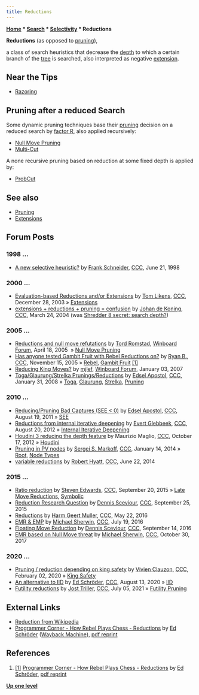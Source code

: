 ```yaml
---
title: Reductions
---
```

**[Home](Home "Home") \* [Search](Search "Search") \* [Selectivity](Selectivity "Selectivity") \* Reductions**


**Reductions** (as opposed to [pruning](Pruning "Pruning")),  

a class of search heuristics that decrease the [depth](Depth "Depth") to which a certain branch of the [tree](Search_Tree "Search Tree") is searched, also interpreted as negative [extension](Extensions "Extensions").



## Near the Tips


* [Razoring](Razoring "Razoring")


## Pruning after a reduced Search


Some dynamic pruning techniques base their [pruning](Pruning "Pruning") decision on a reduced search by [factor R](Depth_Reduction_R "Depth Reduction R"), also applied recursively:



* [Null Move Pruning](Null_Move_Pruning "Null Move Pruning")
* [Multi-Cut](Multi-Cut "Multi-Cut")


A none recursive pruning based on reduction at some fixed depth is applied by:



* [ProbCut](ProbCut "ProbCut")


## See also


* [Pruning](Pruning "Pruning")
* [Extensions](Extensions "Extensions")


## Forum Posts


### 1998 ...


* [A new selective heuristic?](https://www.stmintz.com/ccc/index.php?id=21017) by [Frank Schneider](Frank_Schneider "Frank Schneider"), [CCC](CCC "CCC"), June 21, 1998


### 2000 ...


* [Evaluation-based Reductions and/or Extensions](https://www.stmintz.com/ccc/index.php?id=338851) by [Tom Likens](Tom_Likens "Tom Likens"), [CCC](CCC "CCC"), December 28, 2003 » [Extensions](Extensions "Extensions")
* [extensions + reductions + pruning = confusion](https://www.stmintz.com/ccc/index.php?id=356488) by [Johan de Koning](Johan_de_Koning "Johan de Koning"), [CCC](CCC "CCC"), March 24, 2004 (was [Shredder 8 secret: search depth?](https://www.stmintz.com/ccc/index.php?id=356109))


### 2005 ...


* [Reductions and null move refutations](http://www.open-aurec.com/wbforum/viewtopic.php?t=2300) by [Tord Romstad](Tord_Romstad "Tord Romstad"), [Winboard Forum](Computer_Chess_Forums "Computer Chess Forums"), April 18, 2005  » [Null Move Pruning](Null_Move_Pruning "Null Move Pruning")
* [Has anyone tested Gambit Fruit with Rebel Reductions on?](https://www.stmintz.com/ccc/index.php?id=461958) by [Ryan B.](Ryan_Benitez "Ryan Benitez"), [CCC](CCC "CCC"), November 15, 2005 » [Rebel](Rebel "Rebel"), [Gambit Fruit](Gambit_Fruit "Gambit Fruit") <a id="cite-note-1" href="#cite-ref-1">[1]</a>
* [Reducing King Moves?](http://www.open-aurec.com/wbforum/viewtopic.php?f=4&t=6066) by [mjlef](Mark_Lefler "Mark Lefler"), [Winboard Forum](Computer_Chess_Forums "Computer Chess Forums"), January 03, 2007
* [Toga/Glaurung/Strelka Prunings/Reductions](http://www.talkchess.com/forum/viewtopic.php?t=19316) by [Edsel Apostol](Edsel_Apostol "Edsel Apostol"), [CCC](CCC "CCC"), January 31, 2008 » [Toga](Toga "Toga"), [Glaurung](Glaurung "Glaurung"), [Strelka](Strelka "Strelka"), [Pruning](Pruning "Pruning")


### 2010 ...


* [Reducing/Pruning Bad Captures (SEE < 0)](http://www.talkchess.com/forum/viewtopic.php?t=40100) by [Edsel Apostol](Edsel_Apostol "Edsel Apostol"), [CCC](CCC "CCC"), August 19, 2011 » [SEE](Static_Exchange_Evaluation "Static Exchange Evaluation")
* [Reductions from internal iterative deepening](http://www.talkchess.com/forum/viewtopic.php?t=44844) by [Evert Glebbeek](Evert_Glebbeek "Evert Glebbeek"), [CCC](CCC "CCC"), August 20, 2012 » [Internal Iterative Deepening](Internal_Iterative_Deepening "Internal Iterative Deepening")
* [Houdini 3 reducing the depth feature](http://www.talkchess.com/forum/viewtopic.php?t=45624) by Maurizio Maglio, [CCC](CCC "CCC"), October 17, 2012 » [Houdini](Houdini "Houdini")
* [Pruning in PV nodes](http://www.talkchess.com/forum/viewtopic.php?t=50907) by [Sergei S. Markoff](Sergei_Markoff "Sergei Markoff"), [CCC](CCC "CCC"), January 14, 2014 » [Root](Root "Root"), [Node Types](Node_Types "Node Types")
* [variable reductions](http://www.talkchess.com/forum/viewtopic.php?t=52727) by [Robert Hyatt](Robert_Hyatt "Robert Hyatt"), [CCC](CCC "CCC"), June 22, 2014


### 2015 ...


* [Ratio reduction](http://www.talkchess.com/forum/viewtopic.php?t=57697) by [Steven Edwards](Steven_Edwards "Steven Edwards"), [CCC](CCC "CCC"), September 20, 2015 » [Late Move Reductions](Late_Move_Reductions "Late Move Reductions"), [Symbolic](Symbolic "Symbolic")
* [Reduction Research Question](http://www.talkchess.com/forum/viewtopic.php?t=57747) by [Dennis Sceviour](Dennis_Sceviour "Dennis Sceviour"), [CCC](CCC "CCC"), September 25, 2015
* [Reductions](http://www.talkchess.com/forum/viewtopic.php?t=60240) by [Harm Geert Muller](Harm_Geert_Muller "Harm Geert Muller"), [CCC](CCC "CCC"), May 22, 2016
* [EMR & EMP](http://www.talkchess.com/forum/viewtopic.php?t=60868) by [Michael Sherwin](Michael_Sherwin "Michael Sherwin"), [CCC](CCC "CCC"), July 19, 2016
* [Floating Move Reduction](http://www.talkchess.com/forum/viewtopic.php?t=61425) by [Dennis Sceviour](Dennis_Sceviour "Dennis Sceviour"), [CCC](CCC "CCC"), September 14, 2016
* [EMR based on Null Move threat](http://www.talkchess.com/forum/viewtopic.php?t=65586) by [Michael Sherwin](Michael_Sherwin "Michael Sherwin"), [CCC](CCC "CCC"), October 30, 2017


### 2020 ...


* [Pruning / reduction depending on king safety](http://www.talkchess.com/forum3/viewtopic.php?f=7&t=72981) by [Vivien Clauzon](Vivien_Clauzon "Vivien Clauzon"), [CCC](CCC "CCC"), February 02, 2020 » [King Safety](King_Safety "King Safety")
* [An alternative to IID](http://www.talkchess.com/forum3/viewtopic.php?f=7&t=74769) by [Ed Schröder](Ed_Schroder "Ed Schroder"), [CCC](CCC "CCC"), August 13, 2020 » [IID](Internal_Iterative_Deepening "Internal Iterative Deepening")
* [Futility reductions](http://www.talkchess.com/forum3/viewtopic.php?f=7&t=77644) by [Jost Triller](Jost_Triller "Jost Triller"), [CCC](CCC "CCC"), July 05, 2021 » [Futility Pruning](Futility_Pruning "Futility Pruning")


## External Links


* [Reduction from Wikipedia](https://en.wikipedia.org/wiki/Reduction)
* [Programmer Corner - How Rebel Plays Chess - Reductions](https://web.archive.org/web/20120527155902/http://www.top-5000.nl/authors/rebel/chess840.htm#REDUCTIONS) by [Ed Schröder](Ed_Schroder "Ed Schroder") ([Wayback Machine](https://en.wikipedia.org/wiki/Wayback_Machine)), [pdf reprint](http://members.home.nl/matador/Inside%20Rebel.pdf)


## References


1. <a id="cite-ref-1" href="#cite-note-1">[1]</a> [Programmer Corner - How Rebel Plays Chess - Reductions](http://www.top-5000.nl/authors/rebel/chess840.htm#REDUCTIONS) by [Ed Schröder](Ed_Schroder "Ed Schroder"), [pdf reprint](http://members.home.nl/matador/Inside%20Rebel.pdf)

**[Up one level](Selectivity "Selectivity")**







 

